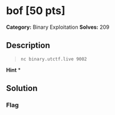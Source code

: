 # bof [50 pts]

**Category:** Binary Exploitation
**Solves:** 209

## Description
>`nc binary.utctf.live 9002`

**Hint**
* 

## Solution

### Flag

